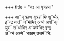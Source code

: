 +++
title = "०३ आ वृत्रहणा"

+++
आ᳓ वृत्रहणा वृत्रह᳓भिः शु᳓ष्मैर्  
इ᳓न्द्र यातं᳓ न᳓मोभिर् अग्ने अर्वा᳓क्  
युवं᳓ रा᳓धोभिर् अ᳓कवेभिर् इन्द्र  
अ᳓ग्ने अस्मे᳓ भवतम् उत्तमे᳓भिः